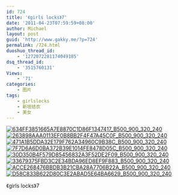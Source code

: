 ```yaml
---
id: 724
title: '《girls locks》7'
date: '2011-04-23T07:59:59+08:00'
author: Michael
layout: post
guid: 'http://www.gakky.me/?p=724'
permalink: /724.html
duoshuo_thread_id:
    - '1272072281174049185'
dsq_thread_id:
    - '3515760131'
Views:
    - '71'
categories:
    - 图片
tags:
    - girlslocks
    - 新垣结衣
    - 美女
---
```


[![634FF3851665A7E8870C1D86F1347417_B500_900_320_240](http://www.yui-aragaki.org/wp-content/uploads/img/634FF3851665A7E8870C1D86F1347417_B500_900_320_240.jpeg)](http://www.yui-aragaki.org/wp-content/uploads/img/634FF3851665A7E8870C1D86F1347417_B1280_1280_320_240.jpeg) [![263898AAA0113EF0B8BB2F4F47A45C0F_B500_900_320_240](http://www.yui-aragaki.org/wp-content/uploads/img/263898AAA0113EF0B8BB2F4F47A45C0F_B500_900_320_240.jpeg)](http://www.yui-aragaki.org/wp-content/uploads/img/263898AAA0113EF0B8BB2F4F47A45C0F_B1280_1280_320_240.jpeg) [![471A1B5DDA32E179F762A34960C9B38C_B500_900_320_240](http://www.yui-aragaki.org/wp-content/uploads/img/471A1B5DDA32E179F762A34960C9B38C_B500_900_320_240.jpeg)](http://www.yui-aragaki.org/wp-content/uploads/img/471A1B5DDA32E179F762A34960C9B38C_B1280_1280_320_240.jpeg) [![7F7D6A6D0BA372B39E1014FE8478D05C_B500_900_320_240](http://www.yui-aragaki.org/wp-content/uploads/img/7F7D6A6D0BA372B39E1014FE8478D05C_B500_900_320_240.jpeg)](http://www.yui-aragaki.org/wp-content/uploads/img/7F7D6A6D0BA372B39E1014FE8478D05C_B1280_1280_320_240.jpeg) [![30D350B4F579D85456832A3F52DE2F09_B500_900_320_240](http://www.yui-aragaki.org/wp-content/uploads/img/30D350B4F579D85456832A3F52DE2F09_B500_900_320_240.jpeg)](http://www.yui-aragaki.org/wp-content/uploads/img/30D350B4F579D85456832A3F52DE2F09_B1280_1280_320_240.jpeg) [![33679375FBD3C2E34BDA96ED8EF9F883_B500_900_320_240](http://www.yui-aragaki.org/wp-content/uploads/img/33679375FBD3C2E34BDA96ED8EF9F883_B500_900_320_240.jpeg)](http://www.yui-aragaki.org/wp-content/uploads/img/33679375FBD3C2E34BDA96ED8EF9F883_B1280_1280_320_240.jpeg) [![ACCE268476BBDB3B21CBA28A7706B22A_B500_900_320_240](http://www.yui-aragaki.org/wp-content/uploads/img/ACCE268476BBDB3B21CBA28A7706B22A_B500_900_320_240.jpeg)](http://www.yui-aragaki.org/wp-content/uploads/img/ACCE268476BBDB3B21CBA28A7706B22A_B1280_1280_320_240.jpeg) [![D58C833B622D80C3E2ABAD5E64BA6629_B500_900_320_240](http://www.yui-aragaki.org/wp-content/uploads/img/D58C833B622D80C3E2ABAD5E64BA6629_B500_900_320_240.jpeg)](http://www.yui-aragaki.org/wp-content/uploads/img/D58C833B622D80C3E2ABAD5E64BA6629_B1280_1280_320_240.jpeg)

《girls locks》7